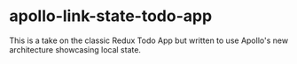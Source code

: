 # apollo-link-state-todo-app
This is a take on the classic Redux Todo App but written to use Apollo's new architecture showcasing local state.
